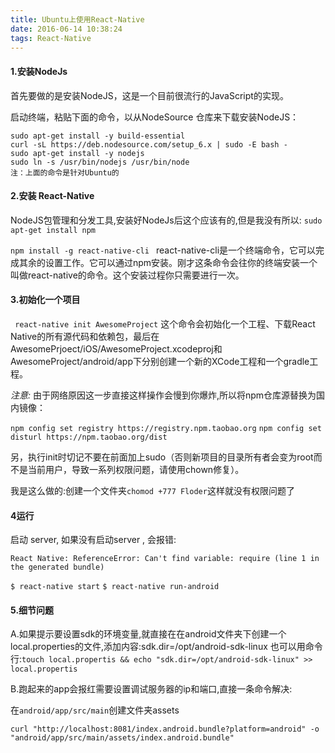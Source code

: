 ```yaml
---
title: Ubuntu上使用React-Native
date: 2016-06-14 10:38:24
tags: React-Native
---
```



#### 1.安装NodeJs

首先要做的是安装NodeJS，这是一个目前很流行的JavaScript的实现。

启动终端，粘贴下面的命令，以从NodeSource 仓库来下载安装NodeJS：
```
sudo apt-get install -y build-essential
curl -sL https://deb.nodesource.com/setup_6.x | sudo -E bash -
sudo apt-get install -y nodejs
sudo ln -s /usr/bin/nodejs /usr/bin/node
注：上面的命令是针对Ubuntu的
```

#### 2.安装 React-Native

 NodeJS包管理和分发工具,安装好NodeJs后这个应该有的,但是我没有所以:
 `sudo apt-get install npm`

`npm install -g react-native-cli `
react-native-cli是一个终端命令，它可以完成其余的设置工作。它可以通过npm安装。刚才这条命令会往你的终端安装一个叫做react-native的命令。这个安装过程你只需要进行一次。

#### 3.初始化一个项目

` react-native init AwesomeProject`
这个命令会初始化一个工程、下载React Native的所有源代码和依赖包，最后在AwesomePrjoect/iOS/AwesomeProject.xcodeproj和AwesomeProject/android/app下分别创建一个新的XCode工程和一个gradle工程。

*注意:*
由于网络原因这一步直接这样操作会慢到你爆炸,所以将npm仓库源替换为国内镜像：


`npm config set registry https://registry.npm.taobao.org`
`npm config set disturl https://npm.taobao.org/dist`


另，执行init时切记不要在前面加上sudo（否则新项目的目录所有者会变为root而不是当前用户，导致一系列权限问题，请使用chown修复）。

我是这么做的:创建一个文件夹`chomod +777 Floder`这样就没有权限问题了

#### 4运行

启动 server, 如果没有启动server , 会报错:
```
React Native: ReferenceError: Can't find variable: require (line 1 in the generated bundle)

```

`$ react-native start`
`$ react-native run-android`


#### 5.细节问题

A.如果提示要设置sdk的环境变量,就直接在在android文件夹下创建一个local.properties的文件,添加内容:sdk.dir=/opt/android-sdk-linux
也可以用命令行:`touch local.propertis && echo "sdk.dir=/opt/android-sdk-linux" >>  local.propertis`

B.跑起来的app会报红需要设置调试服务器的ip和端口,直接一条命令解决:

在`android/app/src/main`创建文件夹assets

```
curl "http://localhost:8081/index.android.bundle?platform=android" -o "android/app/src/main/assets/index.android.bundle"
```
